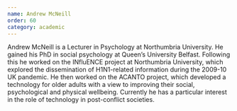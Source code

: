 ```yaml
---
name: Andrew McNeill
order: 60
category: academic
---
```

Andrew McNeill is a Lecturer in Psychology at Northumbria University. He gained his PhD in social psychology at Queen’s University Belfast. Following this he worked on the INfluENCE project at Northumbria University, which explored the dissemination of H1N1-related information during the 2009-10 UK pandemic. He then worked on the ACANTO project, which developed a technology for older adults with a view to improving their social, psychological and physical wellbeing. Currently he has a particular interest in the role of technology in post-conflict societies.
